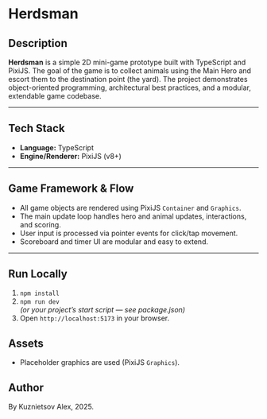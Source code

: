 # Herdsman

## Description

**Herdsman** is a simple 2D mini-game prototype built with TypeScript and PixiJS. The goal of the game is to collect animals using the Main Hero and escort them to the destination point (the yard). The project demonstrates object-oriented programming, architectural best practices, and a modular, extendable game codebase.

---

## Tech Stack

- **Language:** TypeScript
- **Engine/Renderer:** PixiJS (v8+)

---

## Game Framework & Flow

- All game objects are rendered using PixiJS `Container` and `Graphics`.
- The main update loop handles hero and animal updates, interactions, and scoring.
- User input is processed via pointer events for click/tap movement.
- Scoreboard and timer UI are modular and easy to extend.
---

## Run Locally

1. `npm install`
2. `npm run dev`  
   _(or your project’s start script — see package.json)_
3. Open `http://localhost:5173` in your browser.


## Assets

- Placeholder graphics are used (PixiJS `Graphics`).  

## Author

By Kuznietsov Alex, 2025.
